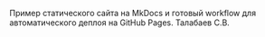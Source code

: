 Пример статического сайта на MkDocs и готовый workflow для автоматического деплоя на GitHub Pages.
Талабаев С.В.
